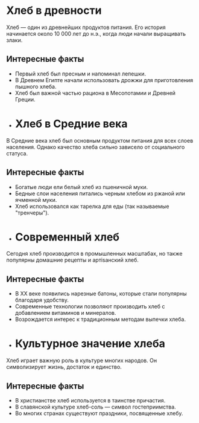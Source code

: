 # Хлеб в древности

Хлеб — один из древнейших продуктов питания. Его история начинается около 10 000 лет до н.э., когда люди начали выращивать злаки.

## Интересные факты
- Первый хлеб был пресным и напоминал лепешки.
- В Древнем Египте начали использовать дрожжи для приготовления пышного хлеба.
- Хлеб был важной частью рациона в Месопотамии и Древней Греции.
- # Хлеб в Средние века

В Средние века хлеб был основным продуктом питания для всех слоев населения. Однако качество хлеба сильно зависело от социального статуса.

## Интересные факты
- Богатые люди ели белый хлеб из пшеничной муки.
- Бедные слои населения питались черным хлебом из ржаной или ячменной муки.
- Хлеб использовался как тарелка для еды (так называемые "тренчеры").
- # Современный хлеб

Сегодня хлеб производится в промышленных масштабах, но также популярны домашние рецепты и артisанский хлеб.

## Интересные факты
- В XX веке появились нарезные батоны, которые стали популярны благодаря удобству.
- Современные технологии позволяют производить хлеб с добавлением витаминов и минералов.
- Возрождается интерес к традиционным методам выпечки хлеба.
- # Культурное значение хлеба

Хлеб играет важную роль в культуре многих народов. Он символизирует жизнь, достаток и единство.

## Интересные факты
- В христианстве хлеб используется в таинстве причастия.
- В славянской культуре хлеб-соль — символ гостеприимства.
- Во многих странах существуют праздники, посвященные хлебу.
